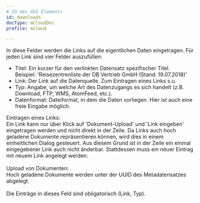 ```yaml
---
# ID des GUI Elements
id: downloads
docType: mCloudDoc
profile: mcloud

---
```


In diese Felder werden die Links auf die eigentlichen Daten eingetragen. Für jeden Link sind vier Felder auszufüllen:<br /><ul><li>Titel: Ein kurzer für den verlinkten Datensatz spezifischer Titel.<br />Beispiel: 'Reisezentrenliste der DB Vertrieb GmbH (Stand: 19.07.2018)'</li><li>Link: Der Link auf die Datenquelle. Zum Eintragen eines Links s.u.</li><li>Typ: Angabe, um welche Art des Datenzugangs es sich handelt (z.B. Download, FTP, WMS, AtomFeed, etc.).</li><li>Datenformat: Dateiformat, in dem die Daten vorliegen. Hier ist auch eine freie Eingabe möglich.</li></ul>Eintragen eines Links:<br />Ein Link kann nur über Klick auf 'Dokument-Upload' und 'Link eingeben' eingetragen werden und nicht direkt in der Zeile. Da Links auch hoch geladene Dokumente repräsentieren können, wird dies in einem einheitlichen Dialog gesteuert. Aus diesem Grund ist in der Zeile ein einmal eingegebener Link auch nicht änderbar. Stattdessen muss ein neuer Eintrag mit neuem Link angelegt werden.<br /><br />Upload von Dokumenten:<br />Hoch geladene Dokumente werden unter der UUID des Metadatensatzes abgelegt.<br /><br />Die Einträge in dieses Feld sind obligatorisch (Link, Typ).
